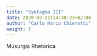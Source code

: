 ```yaml
---
title: "Syntagma III"
date: 2020-09-21T14:48:33+02:00
author: "Carlo Mario Chierotti"
weight: 1
---
```


Musurgia Rhetorica
